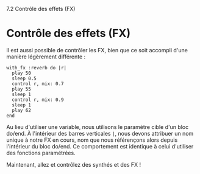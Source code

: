 7.2 Contrôle des effets (FX)

# Contrôle des effets (FX)

Il est aussi possible de contrôler les FX, bien que ce soit accompli d'une manière légèrement différente :

```
with_fx :reverb do |r|
  play 50
  sleep 0.5
  control r, mix: 0.7
  play 55
  sleep 1
  control r, mix: 0.9
  sleep 1
  play 62
end
```

Au lieu d'utiliser une variable, nous utilisons le paramètre cible d'un bloc do/end. À l'intérieur des barres verticales `|`, nous devons attribuer un nom unique à notre FX en cours, nom que nous référençons alors depuis l'intérieur du bloc do/end. Ce comportement est identique à celui d'utiliser des fonctions paramétrées.

Maintenant, allez et contrôlez des synthés et des FX !
